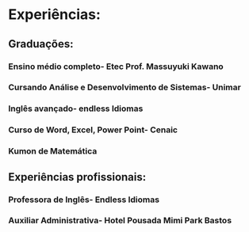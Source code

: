 # Experiências:

## Graduações:
### Ensino médio completo- Etec Prof. Massuyuki Kawano
### Cursando Análise e Desenvolvimento de Sistemas- Unimar
### Inglês avançado- endless Idiomas
### Curso de Word, Excel, Power Point- Cenaic
### Kumon de Matemática

## Experiências profissionais:
### Professora de Inglês- Endless Idiomas
### Auxiliar Administrativa- Hotel Pousada Mimi Park Bastos



